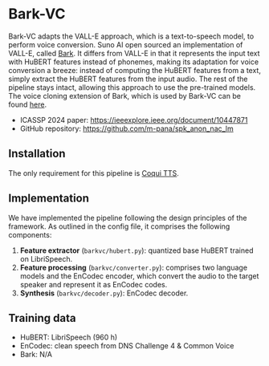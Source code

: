 # Bark-VC

Bark-VC adapts the VALL-E approach, which is a text-to-speech model, to perform voice conversion. Suno AI open sourced an implementation of VALL-E, called [Bark](https://github.com/suno-ai/bark/blob/main/model-card.md). It differs from VALL-E in that it represents the input text with HuBERT features instead of phonemes, making its adaptation for voice conversion a breeze: instead of computing the HuBERT features from a text, simply extract the HuBERT features from the input audio. The rest of the pipeline stays intact, allowing this approach to use the pre-trained models. The voice cloning extension of Bark, which is used by Bark-VC can be found [here](https://github.com/gitmylo/bark-voice-cloning-HuBERT-quantizer/).

- ICASSP 2024 paper: <https://ieeexplore.ieee.org/document/10447871>
- GitHub repository: <https://github.com/m-pana/spk_anon_nac_lm>

## Installation

The only requirement for this pipeline is [Coqui TTS](https://docs.coqui.ai/en/latest/installation.html).

## Implementation

We have implemented the pipeline following the design principles of the framework. As outlined in the config file, it comprises the following components:

1. **Feature extractor** (`barkvc/hubert.py`): quantized base HuBERT trained on LibriSpeech.
2. **Feature processing** (`barkvc/converter.py`): comprises two language models and the EnCodec encoder, which convert the audio to the target speaker and represent it as EnCodec codes.
3. **Synthesis** (`barkvc/decoder.py`): EnCodec decoder.

## Training data

- HuBERT: LibriSpeech (960 h)
- EnCodec: clean speech from DNS Challenge 4 & Common Voice
- Bark: N/A
